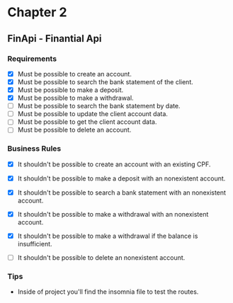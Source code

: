 # Chapter 2 

## FinApi - Finantial Api

### Requirements

- [x] Must be possible to create an account.
- [x] Must be possible to search the bank statement of the client.
- [x] Must be possible to make a deposit.
- [x] Must be possible to make a withdrawal.
- [ ] Must be possible to search the bank statement by date.
- [ ] Must be possible to update the client account data.
- [ ] Must be possible to get the client account data.
- [ ] Must be possible to delete an account.

### Business Rules

- [x] It shouldn't be possible to create an account with an existing CPF.
- [x] It shouldn't be possible to make a deposit with an nonexistent account.
- [x] It shouldn't be possible to search a bank statement with an nonexistent account.
- [x] It shouldn't be possible to make a withdrawal with an nonexistent account.
- [x] It shouldn't be possible to make a withdrawal if the balance is insufficient.
- [ ] It shouldn't be possible to delete an nonexistent account.


### Tips

- Inside of project you'll find the insomnia file to test the routes.
